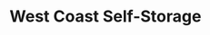 ---
title: "West Coast Self-Storage"
url: /vancouver/west-coast-self-storage/
shop: storage rental
---